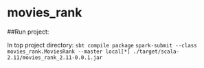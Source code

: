 # movies_rank

##Run project:

In top project directory:
`sbt compile package`
`spark-submit --class movies_rank.MoviesRank --master local[*] ./target/scala-2.11/movies_rank_2.11-0.0.1.jar`
